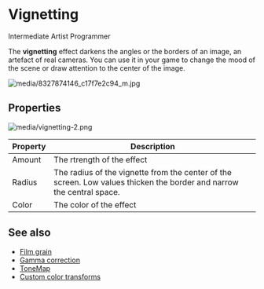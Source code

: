 # Vignetting

<span class="label label-doc-level">Intermediate</span>
<span class="label label-doc-audience">Artist</span>
<span class="label label-doc-audience">Programmer</span>

The **vignetting** effect darkens the angles or the borders of an image, an artefact of real cameras. You can use it in your game to change the mood of the scene or draw attention to the center of the image.

![media/8327874146_c17f7e2c94_m.jpg](media/8327874146_c17f7e2c94_m.jpg) 

## Properties

![media/vignetting-2.png](media/vignetting-2.png) 

| Property | Description                                                              
| -------- | ------------
| Amount   | The rtrength of the effect                                 
| Radius   | The radius of the vignette from the center of the screen. Low values thicken the border and narrow the central space.
| Color    | The color of the effect

## See also

* [Film grain](film-grain.md)
* [Gamma correction](gamma-correction.md)
* [ToneMap](tonemap.md)
* [Custom color transforms](custom-color-transforms.md)